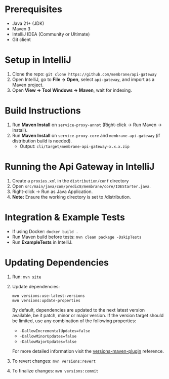 # Prerequisites
- Java 21+ (JDK)
- Maven 3
- IntelliJ IDEA (Community or Ultimate)
- Git client

# Setup in IntelliJ
1. Clone the repo: `git clone https://github.com/membrane/api-gateway`
2. Open IntelliJ, go to **File -> Open**, select `api-gateway`, and import as a Maven project.
3. Open **View -> Tool Windows -> Maven**, wait for indexing.

# Build Instructions
1. Run **Maven Install** on `service-proxy-annot` (Right-click -> Run Maven -> Install).
2. Run **Maven Install** on `service-proxy-core` and `membrane-api-gateway` (if distribution build is needed).
   - Output: `cli/target/membrane-api-gateway-x.x.x.zip`

# Running the Api Gateway in IntelliJ
1. Create a `proxies.xml` in the `distribution/conf` directory
2. Open `src/main/java/com/predic8/membrane/core/IDEStarter.java`.
3. Right-click -> Run as Java Application.
4. **Note:** Ensure the working directory is set to /distribution.

# Integration & Example Tests
- If using Docker: `docker build .`
- Run Maven build before tests: `mvn clean package -DskipTests`
- Run **ExampleTests** in IntelliJ.

# Updating Dependencies
1. Run: `mvn site`
2. Update dependencies:
   ```sh
   mvn versions:use-latest-versions
   mvn versions:update-properties
   ```
   By default, dependencies are updated to the next latest version available, be it patch, minor or major version.
   If the version target should be limited, use any combination of the following properties:

   * `-DallowIncrementalUpdates=false`
   * `-DallowMinorUpdates=false`
   * `-DallowMajorUpdates=false`

   For more detailed information visit the [versions-maven-plugin](https://www.mojohaus.org/versions/versions-maven-plugin/examples/advancing-dependency-versions.html) reference.
3. To revert changes: `mvn versions:revert`
4. To finalize changes: `mvn versions:commit`
